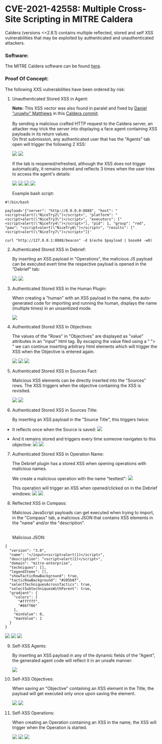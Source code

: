 # CVE-2021-42558: Multiple Cross-Site Scripting in MITRE Caldera

Caldera (versions <=2.8.1) contains multiple reflected, stored and self XSS vulnerabilities that may be exploited by authenticated and unauthenticated attackers.
<br/>

### Software:

The MITRE Caldera software can be found [here](https://github.com/mitre/caldera).

### Proof Of Concept:

The following XXS vulnerabilities have been ordered by risk:
<br/>
1. Unauthenticated Stored XSS in Agent:

    <strong>Note:</strong> This XSS vector was also found in paralel and fixed by [Daniel "uruwhy" Matthews](https://github.com/uruwhy) in this [Caldera commit](https://github.com/mitre/caldera/commit/7d3dedb8a03cb2fcddbcb292b7ca8b8c31af62e5).
    <br/><br/>
    By sending a malicious crafted HTTP request to the Caldera server, an attacker may trick the server into displaying a face agent containing XSS payloads in its return values.
    <br/>
    On first submission, any authenticated user that has the "Agents" tab open will trigger the following 2 XSS:

    <img src="Images/1/xss1.png"/>
    <img src="Images/1/xss2.png"/>

    If the tab is reopened/refreshed, although the XSS does not trigger automatically, it remains stored and reflects 3 times when the user tries to access the agent's details:

    <img src="Images/1/xss3.png"/>
    <img src="Images/1/xss4.png"/>
    <img src="Images/1/xss5.png"/>
    <img src="Images/1/xss6.png"/>

    Example bash script:
```
#!/bin/bash

payload='{"server": "http://0.0.0.0:8888", "host": "<script>alert(\"NiceTry2\")</script>", "platform": "<script>alert(\"NiceTry3\")</script>", "executors": ["<script>alert(\"NiceTry4\")</script>"], "pid": 1, "group": "red", "paw": "<script>alert(\"NiceTry6\")</script>", "results": ["<script>alert(\"NiceTry7\")</script>"]}'

curl "http://127.0.0.1:8888/beacon" -d $(echo $payload | base64 -w0)
```

2. Authenticated Stored XSS in Debrief:

    By inserting an XSS payload in "Operations", the malicious JS payload can be executed evert time the respective payload is opened in the "Debrief" tab:

    <img src="Images/2/xss1.png"/>
    <img src="Images/2/xss2.png"/>

3. Authenticated Stored XSS in the Human Plugin:
 
    When creating a "human" with an XSS payload in the name, the auto-generated code for importing and running the human, displays the name (multiple times) in an unsanitized mode.

    <img src="Images/3/xss1.png"/>

4. Authenticated Stored XSS in Objectives:
 
    The values of the "Rows" in "Objectives" are displayed as "value" attributes in an "input" html tag. By escaping the value filed using a “ "> ” we can continue inserting arbitrary html elements which will trigger the XSS when the Objective is entered again.

    <img src="Images/4/xss1.png"/>
    <img src="Images/4/xss2.png"/>
    <img src="Images/4/xss3.png"/>

5. Authenticated Stored XSS in Sources Fact:
 
    Malicious XSS elements can be directly inserted into the "Sources" rows. The XSS triggers when the objective containing the XSS is revisited.

    <img src="Images/5/xss1.png"/>
    <img src="Images/5/xss2.png"/>

6. Authenticated Stored XSS in Sources Title:

    By inserting an XSS payload in the "Source Title", this triggers twice:
- It reflects once when the Source is saved:
         <img src="Images/6/xss1.png"/>

- And it remains stored and triggers every time someone navigates to this objective:
         <img src="Images/6/xss2.png"/>
         <img src="Images/6/xss3.png"/>

7. Authenticated Stored XSS in Operation Name:

    The Debrief plugin has a stored XSS when opening operations with malicious names.
    <br/>

    We create a malicious operation with the name "test<script>alert(1)</script>test":
    <img src="Images/7/xss1.png"/>

    This operation will trigger an XSS when opened/clicked on in the Debrief windows:
    <img src="Images/7/xss2.png"/>
    <img src="Images/7/xss3.png"/>

8. Reflected XSS in Compass:
    
    Malicious JavaScript payloads can get executed when trying to import, in the "Compass" tab, a malicious JSON that contains XSS elements in the "name" and/or the "description".
    <br/><br/>
    
    Malicious JSON:
```
{
  "version": "3.0",
  "name": "</input><script>alert(1)</script>",
  "description": "<script>alert(2)</script>",
  "domain": "mitre-enterprise",
  "techniques": [],
  "legendItems": [],
  "showTacticRowBackground": true,
  "tacticRowBackground": "#205b8f",
  "selectTechniquesAcrossTactics": true,
  "selectSubtechniquesWithParent": true,
  "gradient": {
    "colors": [
      "#ffffff",
      "#66ff66"
    ],
    "minValue": 0,
    "maxValue": 1
  }
}
```

 <img src="Images/8/xss1.png"/>
 <img src="Images/8/xss2.png"/>
 <img src="Images/8/xss3.png"/>

9. Self-XSS Agents:
    
    By inserting an XSS payload in any of the dynamic fields of the "Agent", the generated agent code will reflect it in an unsafe manner:

    <img src="Images/9/xss1.png"/>

10. Self-XSS Objectives:
 
    When saving an "Objective" containing an XSS element in the Title, the payload will get executed only once upon saving the element.

    <img src="Images/10/xss1.png"/>
    <img src="Images/10/xss2.png"/>

11. Self-XSS Operations:
    
    When creating an Operation containing an XSS in the name, the XSS will trigger when the Operation is started.

    <img src="Images/11/xss1.png"/>
    <img src="Images/11/xss2.png"/>
    <img src="Images/11/xss3.png"/>